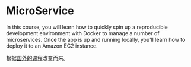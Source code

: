# MicroService

In this course, you will learn how to quickly spin up a reproducible development environment with Docker to manage a number of microservices. Once the app is up and running locally, you’ll learn how to deploy it to an Amazon EC2 instance.

根据[国外的课程](https://testdriven.io/courses/microservices-with-docker-flask-and-react/)改变而来。
